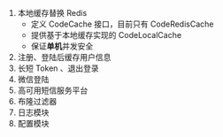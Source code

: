 1. 本地缓存替换 Redis 
   - 定义 CodeCache 接口，目前只有 CodeRedisCache
   - 提供基于本地缓存实现的 CodeLocalCache
   - 保证**单机**并发安全
2. 注册、登陆后缓存用户信息
3. 长短 Token 、退出登录
4. 微信登陆
5. 高可用短信服务平台
6. 布隆过滤器
7. 日志模块
8. 配置模块